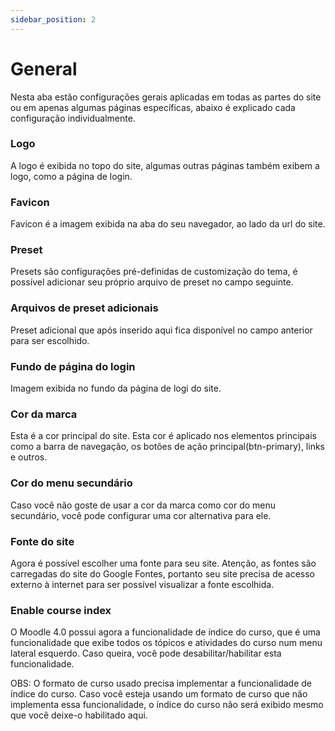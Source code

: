 ```yaml
---
sidebar_position: 2
---
```


# General

Nesta aba estão configurações gerais aplicadas em todas as partes do site ou em apenas algumas páginas específicas, abaixo é explicado cada configuração individualmente.

### Logo

A logo é exibida no topo do site, algumas outras páginas também exibem a logo, como a página de login.

### Favicon

Favicon é a imagem exibida na aba do seu navegador, ao lado da url do site.

### Preset

Presets são configurações pré-definidas de customização do tema, é possível adicionar seu próprio arquivo de preset no campo seguinte.

### Arquivos de preset adicionais

Preset adicional que após inserido aqui fica disponível no campo anterior para ser escolhido.

### Fundo de página do login

Imagem exibida no fundo da página de logi do site.

### Cor da marca

Esta é a cor principal do site. Esta cor é aplicado nos elementos principais como a barra de navegação, os botões de ação principal(btn-primary), links e outros.

### Cor do menu secundário

Caso você não goste de usar a cor da marca como cor do menu secundário, você pode configurar uma cor alternativa para ele.

### Fonte do site

Agora é possível escolher uma fonte para seu site. Atenção, as fontes são carregadas do site do Google Fontes, portanto seu site precisa de acesso externo à internet para ser possível visualizar a fonte escolhida.

### Enable course index

O Moodle 4.0 possui agora a funcionalidade de índice do curso, que é uma funcionalidade que exibe todos os tópicos e atividades do curso num menu lateral esquerdo. Caso queira, você pode desabilitar/habilitar esta funcionalidade.

OBS: O formato de curso usado precisa implementar a funcionalidade de índice do curso. Caso você esteja usando um formato de curso que não implementa essa funcionalidade, o índice do curso não será exibido mesmo que você deixe-o habilitado aqui.
